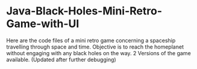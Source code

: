 # Java-Black-Holes-Mini-Retro-Game-with-UI
Here are the code files of a mini retro game concerning a spaceship travelling through space and time. Objective is to reach the homeplanet without engaging with any black holes on the way. 
2 Versions of the game available. (Updated after further debugging)
